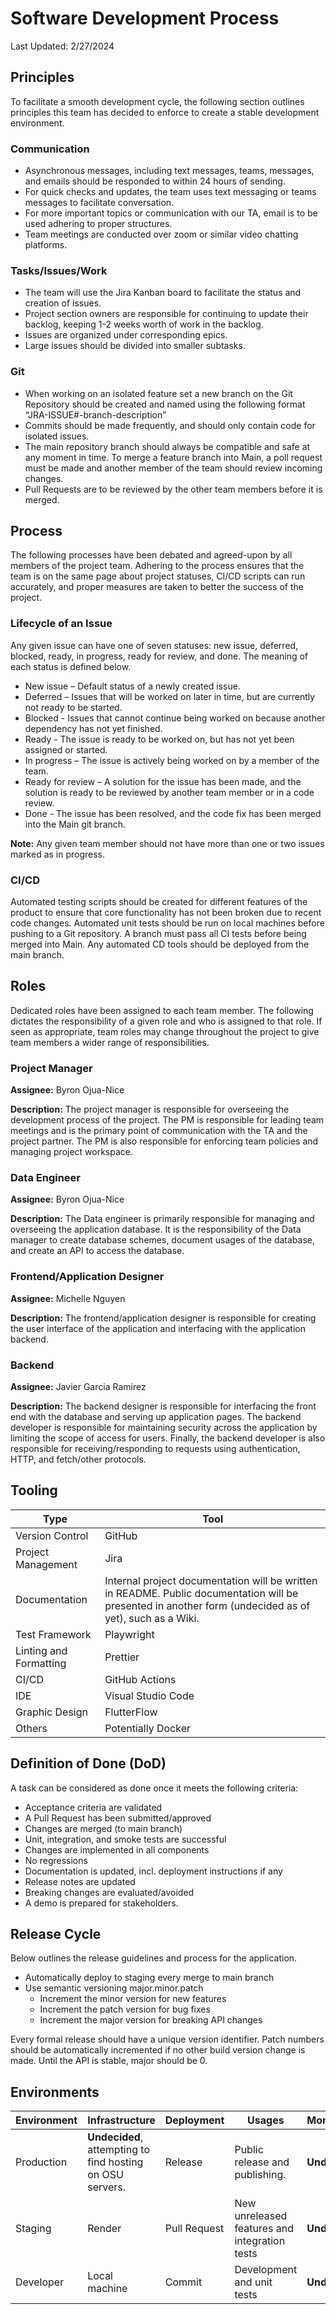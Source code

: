 # Software Development Process
Last Updated: 2/27/2024

## Principles
To facilitate a smooth development cycle, the following section outlines principles this team has decided to enforce to create a stable development environment.

### Communication
- Asynchronous messages, including text messages, teams, messages, and emails should be responded to within 24 hours of sending.
- For quick checks and updates, the team uses text messaging or teams messages to facilitate conversation.
- For more important topics or communication with our TA, email is to be used adhering to proper structures.
- Team meetings are conducted over zoom or similar video chatting platforms.

### Tasks/Issues/Work
- The team will use the Jira Kanban board to facilitate the status and creation of issues.
- Project section owners are responsible for continuing to update their backlog, keeping 1-2 weeks worth of work in the backlog.
- Issues are organized under corresponding epics.
- Large issues should be divided into smaller subtasks.

### Git
- When working on an isolated feature set a new branch on the Git Repository should be created and named using the following format “JRA-ISSUE#-branch-description”
- Commits should be made frequently, and should only contain code for isolated issues. 
- The main repository branch should always be compatible and safe at any moment in time. To merge a feature branch into Main, a poll request must be made and another member of the team should review incoming changes.
- Pull Requests are to be reviewed by the other team members before it is merged. 

## Process
The following processes have been debated and agreed-upon by all members of the project team. Adhering to the process ensures that the team is on the same page about project statuses, CI/CD scripts can run accurately, and proper measures are taken to better the success of the project.

### Lifecycle of an Issue
Any given issue can have one of seven statuses: new issue, deferred, blocked, ready, in progress, ready for review, and done. The meaning of each status is defined below.

- New issue – Default status of a newly created issue.
- Deferred – Issues that will be worked on later in time, but are currently not ready to be started.
- Blocked - Issues that cannot continue being worked on because another dependency has not yet finished.
- Ready - The issue is ready to be worked on, but has not yet been assigned or started.
- In progress – The issue is actively being worked on by a member of the team. 
- Ready for review – A solution for the issue has been made, and the solution is ready to be reviewed by another team member or in a code review.
- Done - The issue has been resolved, and the code fix has been merged into the Main git branch.

**Note:** Any given team member should not have more than one or two issues marked as in progress.

### CI/CD
Automated testing scripts should be created for different features of the product to ensure that core functionality has not been broken due to recent code changes. Automated unit tests should be run on local machines before pushing to a Git repository. A branch must pass all CI tests before being merged into Main. Any automated CD tools should be deployed from the main branch.

## Roles
Dedicated roles have been assigned to each team member. The following dictates the responsibility of a given role and who is assigned to that role. If seen as appropriate, team roles may change throughout the project to give team members a wider range of responsibilities. 

### Project Manager
**Assignee:** Byron Ojua-Nice

**Description:** The project manager is responsible for overseeing the development process of the project. The PM is responsible for leading team meetings and is the primary point of communication with the TA and the project partner. The PM is also responsible for enforcing team policies and managing project workspace.

### Data Engineer
**Assignee:** Byron Ojua-Nice

**Description:** The Data engineer is primarily responsible for managing and overseeing the application database. It is the responsibility of the Data manager to create database schemes, document usages of the database, and create an API to access the database. 

### Frontend/Application Designer
**Assignee:** Michelle Nguyen

**Description:** The frontend/application designer is responsible for creating the user interface of the application and interfacing with the application backend.
### Backend
**Assignee:** Javier Garcia Ramirez

**Description:** The backend designer is responsible for interfacing the front end with the database and serving up application pages. The backend developer is responsible for maintaining security across the application by limiting the scope of access for users. Finally, the backend developer is also responsible for receiving/responding to requests using authentication, HTTP, and fetch/other protocols.

## Tooling
| Type | Tool |
| ------------- | ------------- |
| Version Control | GitHub |
| Project Management | Jira |
| Documentation | Internal project documentation will be written in README. Public documentation will be presented in another form (undecided as of yet), such as a Wiki. |
| Test Framework | Playwright |
| Linting and Formatting | Prettier |
| CI/CD | GitHub Actions |
| IDE | Visual Studio Code |
| Graphic Design | FlutterFlow |
| Others | Potentially Docker |

## Definition of Done (DoD)
A task can be considered as done once it meets the following criteria: 

- Acceptance criteria are validated
- A Pull Request has been submitted/approved
- Changes are merged (to main branch)
- Unit, integration, and smoke tests are successful
- Changes are implemented in all components
- No regressions
- Documentation is updated, incl. deployment instructions if any
- Release notes are updated
- Breaking changes are evaluated/avoided
- A demo is prepared for stakeholders.

## Release Cycle
Below outlines the release guidelines and process for the application.

- Automatically deploy to staging every merge to main branch
- Use semantic versioning major.minor.patch
  - Increment the minor version for new features
  - Increment the patch version for bug fixes
  - Increment the major version for breaking API changes

Every formal release should have a unique version identifier. Patch numbers should be automatically incremented if no other build version change is made. Until the API is stable, major should be 0. 

## Environments
| Environment | Infrastructure | Deployment | Usages | Monitoring |
| ------------- | ------------- | ------------- | ------------- | ------------- | 
| Production | **Undecided**, attempting to find hosting on OSU servers. | Release | Public release and publishing. | **Undecided** |
| Staging | Render | Pull Request | New unreleased features and integration tests| **Undecided** |
| Developer | Local machine | Commit | Development and unit tests| **Undecided** |

